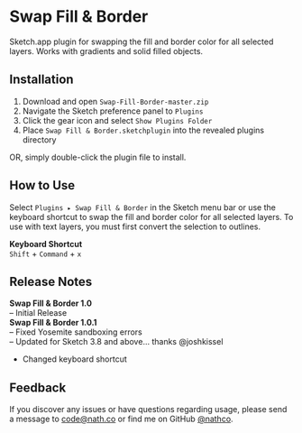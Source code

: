 # Swap Fill & Border
Sketch.app plugin for swapping the fill and border color for all selected layers. Works with gradients and solid filled objects.

## Installation
1. Download and open `Swap-Fill-Border-master.zip`  
2. Navigate the Sketch preference panel to `Plugins`   
3. Click the gear icon and select `Show Plugins Folder`  
4. Place `Swap Fill & Border.sketchplugin` into the revealed plugins directory   

OR, simply double-click the plugin file to install.    

## How to Use
Select `Plugins ▸ Swap Fill & Border` in the Sketch menu bar or use the keyboard shortcut to swap the fill and border color for all selected layers. To use with text layers, you must first convert the selection to outlines.

**Keyboard Shortcut**  
`Shift` + `Command` + `x`  

## Release Notes
**Swap Fill & Border 1.0**   
– Initial Release   
**Swap Fill & Border 1.0.1**      
– Fixed Yosemite sandboxing errors   
– Updated for Sketch 3.8 and above... thanks @joshkissel      
- Changed keyboard shortcut    
 
## Feedback
If you discover any issues or have questions regarding usage, please send a message to [code@nath.co](mailto:code@nath.co) or find me on GitHub [@nathco](https://github.com/nathco).